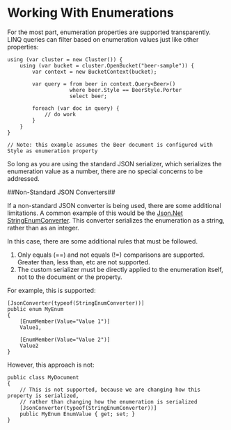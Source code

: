 Working With Enumerations
=========================

For the most part, enumeration properties are supported transparently.  LINQ queries can filter based on enumeration values just like other properties:

	using (var cluster = new Cluster()) {
		using (var bucket = cluster.OpenBucket("beer-sample")) {
			var context = new BucketContext(bucket);

			var query = from beer in context.Query<Beer>()
						where beer.Style == BeerStyle.Porter
						select beer;

			foreach (var doc in query) {
				// do work
			}
		}
	}

	// Note: this example assumes the Beer document is configured with Style as enumeration property

So long as you are using the standard JSON serializer, which serializes the enumeration value as a number, there are no special concerns to be addressed.

##Non-Standard JSON Converters##

If a non-standard JSON converter is being used, there are some additional limitations.  A common example of this would be the [Json.Net StringEnumConverter](http://www.newtonsoft.com/json/help/html/t_newtonsoft_json_converters_stringenumconverter.htm).  This converter serializes the enumeration as a string, rather than as an integer.

In this case, there are some additional rules that must be followed.

1. Only equals (==) and not equals (!=) comparisons are supported.  Greater than, less than, etc are not supported.
2. The custom serializer must be directly applied to the enumeration itself, not to the document or the property.

For example, this is supported:

	[JsonConverter(typeof(StringEnumConverter))]
	public enum MyEnum
	{
		[EnumMember(Value="Value 1")]
		Value1,

		[EnumMember(Value="Value 2")]
		Value2
	}

However, this approach is not:

	public class MyDocument
	{
		// This is not supported, because we are changing how this property is serialized,
	    // rather than changing how the enumeration is serialized
		[JsonConverter(typeof(StringEnumConverter))]
		public MyEnum EnumValue { get; set; }
	}